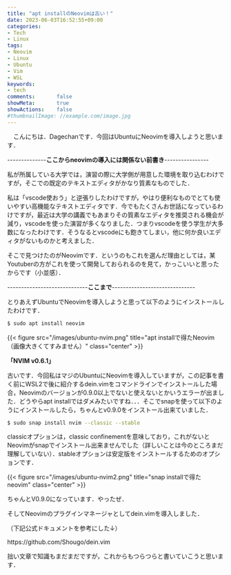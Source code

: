 ```yaml
---
title: "apt installのNeovimは古い！"
date: 2023-06-03T16:52:55+09:00
categories:
- Tech
- Linux
tags:
- Neovim
- Linux
- Ubuntu
- Vim
- WSL
keywords:
- tech
comments:       false
showMeta:       true
showActions:    false
#thumbnailImage: //example.com/image.jpg
---
```


　こんにちは．Dagechanです．今回はUbuntuにNeovimを導入しようと思います．

--------------**ここからneovimの導入には関係ない前書き**----------------

私が所属している大学では，演習の際に大学側が用意した環境を取り込むわけですが，そこでの既定のテキストエディタがかなり質素なものでした．

私は「vscode使おう」と逆張りしたわけですが，やはり便利なものでとても使いやすい高機能なテキストエディタです．今でもたくさんお世話になっているわけですが，最近は大学の講義でもあまりその質素なエディタを推奨される機会が減り，vscodeを使った演習が多くなりました．つまりvscodeを使う学生が大多数になったわけです．そうなるとvscodeにも飽きてしまい，他に何か良いエディタがないものかと考えました．

そこで見つけたのがNeovimです．というのもこれを選んだ理由としては，某Youtuberの方がこれを使って開発しておられるのを見て，かっこいいと思ったからです（小並感）．

-----------------------------**ここまで**------------------------------

とりあえずUbuntuでNeovimを導入しようと思って以下のようにインストールしたわけです．

```bash
$ sudo apt install neovim
```
{{< figure src="/images/ubuntu-nvim.png" title="apt installで得たNeovim（画像大きくてすみません）" class="center" >}}

**<p>「NVIM v0.6.1」</p>**
古いです．今回私はマジのUbuntuにNeovimを導入していますが，この記事を書く前にWSL2で後に紹介するdein.vimをコマンドラインでインストールした場合，Neovimのバージョンが0.9.0以上でないと使えないとかいうエラーが出ました．どうやらapt installではダメみたいですね．．．そこでsnapを使って以下のようにインストールしたら，ちゃんとv0.9.0をインストール出来ていました．

```bash
$ sudo snap install nvim --classic --stable
```
classicオプションは，classic confinementを意味しており，これがないとNeovimがsnapでインストール出来ませんでした（詳しいことは今のところまだ理解していない）．stableオプションは安定版をインストールするためのオプションです．

{{< figure src="/images/ubuntu-nvim2.png" title="snap installで得たneovim" class="center" >}}

ちゃんとV0.9.0になっています．やったぜ．


<P>そしてNeovimのプラグインマネージャとしてdein.vimを導入しました．</P>
<p>（下記公式ドキュメントを参考にした↓）</p>
<p>https://github.com/Shougo/dein.vim</p>

拙い文章で知識もまだまだですが，これからもつらつらと書いていこうと思います．














